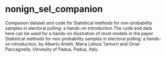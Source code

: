 # nonign_sel_companion
Companion dataset and code for Statistical methods for non-probability samples in electoral polling: a hands-on introduction
The code and data here can be used for a hands-on illustration of most models in the paper Statistical methods for non-probability samples in electoral polling: a hands-on introduction, by Alberto Arletti, Maria Letizia Tanturri and Omar Paccagnella, Univesity of Padua, Padua, Italy. 
